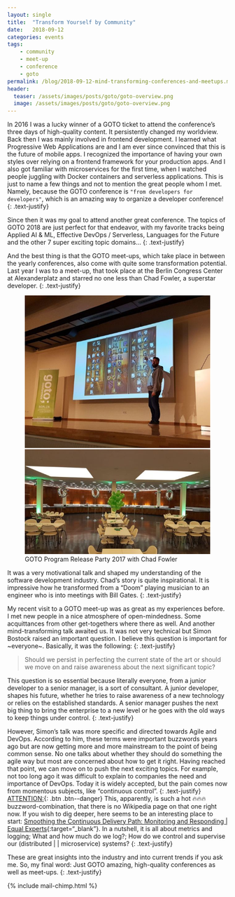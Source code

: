 ```yaml
---
layout: single
title:  "Transform Yourself by Community"
date:   2018-09-12
categories: events
tags:
    - community
    - meet-up
    - conference
    - goto
permalink: /blog/2018-09-12-mind-transforming-conferences-and-meetups.md/
header:
  teaser: /assets/images/posts/goto/goto-overview.png
  image: /assets/images/posts/goto/goto-overview.png
---
```


In 2016 I was a lucky winner of a GOTO ticket to attend the conference’s three days of high-quality content. It persistently changed my worldview. Back then I was mainly involved in frontend development. I learned what Progressive Web Applications are and I am ever since convinced that this is the future of mobile apps. I recognized the importance of having your own styles over relying on a frontend framework for your production apps. And I also got familiar with microservices for the first time, when I watched people juggling with Docker containers and serverless applications. This is just to name a few things and not to mention the great people whom I met. Namely, because the GOTO conference is `"from developers for developers"`, which is an amazing way to organize a developer conference!
{: .text-justify}

Since then it was my goal to attend another great conference. The topics of GOTO 2018 are just perfect for that endeavor, with my favorite tracks being Applied AI & ML, Effective DevOps / Serverless, Languages for the Future and the other 7 super exciting topic domains…
{: .text-justify}

And the best thing is that the GOTO meet-ups, which take place in between the yearly conferences, also come with quite some transformation potential. Last year I was to a meet-up, that took place at the Berlin Congress Center at Alexanderplatz and starred no one less than Chad Fowler, a superstar developer.
{: .text-justify}

<figure class="half">
    <a href="/assets/images/posts/goto/chad-fowler-goto-2017.jpeg"><img src="/assets/images/posts/goto/chad-fowler-goto-2017.jpeg"></a>
    <a href="/assets/images/posts/goto/goto-2017-meetup.jpeg"><img src="/assets/images/posts/goto/goto-2017-meetup.jpeg"></a>
    <figcaption>GOTO Program Release Party 2017 with Chad Fowler</figcaption>
</figure>

It was a very motivational talk and shaped my understanding of the software development industry. Chad’s story is quite inspirational. It is impressive how he transformed from a “Doom” playing musician to an engineer who is into meetings with Bill Gates.
{: .text-justify}

My recent visit to a GOTO meet-up was as great as my experiences before. I met new people in a nice atmosphere of open-mindedness. Some acquittances from other get-togethers where there as well. And another mind-transforming talk awaited us. It was not very technical but Simon Bostock raised an important question. I believe this question is important for ~everyone~.  Basically, it was the following:
{: .text-justify}

> Should we persist in perfecting the current state of the art or should we move on and raise awareness about the next significant topic?

This question is so essential because literally everyone, from a junior developer to a senior manager, is a sort of consultant. A junior developer, shapes his future, whether he tries to raise awareness of a new technology or relies on the established standards. A senior manager pushes the next big thing to bring the enterprise to a new level or he goes with the old ways to keep things under control.
{: .text-justify}

However, Simon’s talk was more specific and directed towards Agile and DevOps. According to him, these terms were important buzzwords years ago but are now getting more and more mainstream to the point of being common sense. No one talks about whether they should do something the agile way but most are concerned about how to get it right. Having reached that point, we can move on to push the next exciting topics. For example, not too long ago it was difficult to explain to companies the need and importance of DevOps. Today it is widely accepted, but the pain comes now from momentous subjects, like “continuous control”.
{: .text-justify}
[ATTENTION:](#link){: .btn .btn--danger}
This, apparently, is such a hot 🔥🔥🔥 buzzword-combination, that there is no Wikipedia page on that one right now. If you wish to dig deeper, here seems to be an interesting place to start:
[Smoothing the Continuous Delivery Path: Monitoring and Responding | Equal Experts](https://www.equalexperts.com/blog/our-thinking/smoothing-continuous-delivery-path-monitoring-responding/){:target=“_blank”}. In a nutshell, it is all about metrics and logging; What and how much do we log?; How do we control and supervise our (distributed | | microservice) systems?
{: .text-justify}

These are great insights into the industry and into current trends if you ask me.
So, my final word:
Just GOTO amazing, high-quality conferences as well as meet-ups.
{: .text-justify}

{% include mail-chimp.html %}

